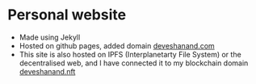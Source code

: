 # Personal website

-  Made using Jekyll
-  Hosted on github pages, added domain <a href="https:deveshanand.com" target="_blank">deveshanand.com</a>
-  This site is also hosted on IPFS (Interplanetarty File System) or the decentralised web, and I have connected it to my blockchain domain <a href="https://deveshanand.nft/" target="_blank">deveshanand.nft</a>
